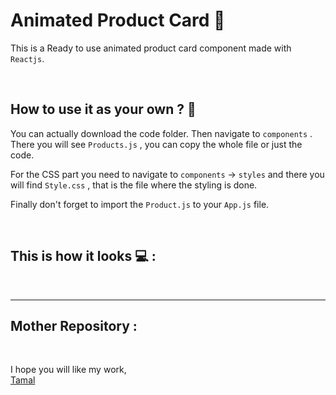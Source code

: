 # Animated Product Card 🎴

This is a Ready to use animated product card component made with `Reactjs`.

<br>

## How to use it as your own ? 🔎

You can actually download the code folder. Then navigate to `components` .
There you will see `Products.js` , you can copy the whole file or just the code.

For the CSS part you need to navigate to `components` -> `styles` and there you will find `Style.css` , that is the file where the styling is done.

Finally don't forget to import the `Product.js` to your `App.js` file.

<br>

## This is how it looks 💻 :

<br>

---

## Mother Repository :

<br>

I hope you will like my work, <br>
[Tamal](https://github.com/IAmTamal)
